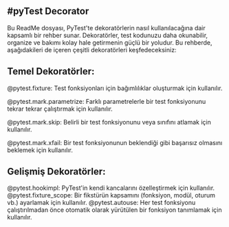 #pyTest Decorator
----
Bu ReadMe dosyası, PyTest'te dekoratörlerin nasıl kullanılacağına 
dair kapsamlı bir rehber sunar. Dekoratörler, test kodunuzu daha okunabilir, 
organize ve bakımı kolay hale getirmenin güçlü bir yoludur. Bu rehberde, aşağıdakileri de içeren çeşitli dekoratörleri keşfedeceksiniz:

Temel Dekoratörler:
-----
@pytest.fixture: Test fonksiyonları için bağımlılıklar oluşturmak için kullanılır.

@pytest.mark.parametrize: Farklı parametrelerle bir test fonksiyonunu tekrar tekrar çalıştırmak için kullanılır.

@pytest.mark.skip: Belirli bir test fonksiyonunu veya sınıfını atlamak için kullanılır.

@pytest.mark.xfail: Bir test fonksiyonunun beklendiği gibi başarısız olmasını beklemek için kullanılır.

Gelişmiş Dekoratörler:
----
@pytest.hookimpl: PyTest'in kendi kancalarını özelleştirmek için kullanılır.
@pytest.fixture_scope: Bir fikstürün kapsamını (fonksiyon, modül, oturum vb.) ayarlamak için kullanılır.
@pytest.autouse: Her test fonksiyonu çalıştırılmadan önce otomatik olarak yürütülen bir fonksiyon tanımlamak için kullanılır.
